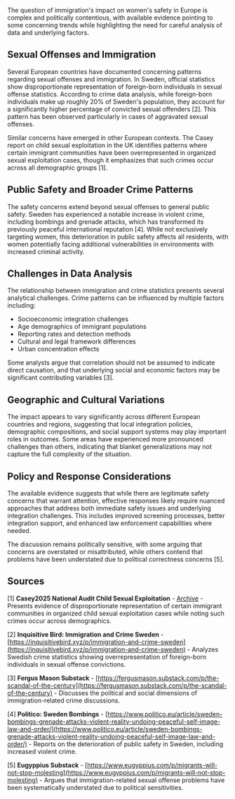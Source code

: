 The question of immigration's impact on women's safety in Europe is complex and politically contentious, with available evidence pointing to some concerning trends while highlighting the need for careful analysis of data and underlying factors.

## Sexual Offenses and Immigration

Several European countries have documented concerning patterns regarding sexual offenses and immigration. In Sweden, official statistics show disproportionate representation of foreign-born individuals in sexual offense statistics. According to crime data analysis, while foreign-born individuals make up roughly 20% of Sweden's population, they account for a significantly higher percentage of convicted sexual offenders [2]. This pattern has been observed particularly in cases of aggravated sexual offenses.

Similar concerns have emerged in other European contexts. The Casey report on child sexual exploitation in the UK identifies patterns where certain immigrant communities have been overrepresented in organized sexual exploitation cases, though it emphasizes that such crimes occur across all demographic groups [1].

## Public Safety and Broader Crime Patterns

The safety concerns extend beyond sexual offenses to general public safety. Sweden has experienced a notable increase in violent crime, including bombings and grenade attacks, which has transformed its previously peaceful international reputation [4]. While not exclusively targeting women, this deterioration in public safety affects all residents, with women potentially facing additional vulnerabilities in environments with increased criminal activity.

## Challenges in Data Analysis

The relationship between immigration and crime statistics presents several analytical challenges. Crime patterns can be influenced by multiple factors including:

- Socioeconomic integration challenges
- Age demographics of immigrant populations
- Reporting rates and detection methods
- Cultural and legal framework differences
- Urban concentration effects

Some analysts argue that correlation should not be assumed to indicate direct causation, and that underlying social and economic factors may be significant contributing variables [3].

## Geographic and Cultural Variations

The impact appears to vary significantly across different European countries and regions, suggesting that local integration policies, demographic compositions, and social support systems may play important roles in outcomes. Some areas have experienced more pronounced challenges than others, indicating that blanket generalizations may not capture the full complexity of the situation.

## Policy and Response Considerations

The available evidence suggests that while there are legitimate safety concerns that warrant attention, effective responses likely require nuanced approaches that address both immediate safety issues and underlying integration challenges. This includes improved screening processes, better integration support, and enhanced law enforcement capabilities where needed.

The discussion remains politically sensitive, with some arguing that concerns are overstated or misattributed, while others contend that problems have been understated due to political correctness concerns [5].

## Sources

[1] **Casey2025 National Audit Child Sexual Exploitation** - [Archive](https://archive.jwest.org/Research/Casey2025-NationalAuditChildSexualExploitation.pdf) - Presents evidence of disproportionate representation of certain immigrant communities in organized child sexual exploitation cases while noting such crimes occur across demographics.

[2] **Inquisitive Bird: Immigration and Crime Sweden** - [https://inquisitivebird.xyz/p/immigration-and-crime-sweden](https://inquisitivebird.xyz/p/immigration-and-crime-sweden) - Analyzes Swedish crime statistics showing overrepresentation of foreign-born individuals in sexual offense convictions.

[3] **Fergus Mason Substack** - [https://fergusmason.substack.com/p/the-scandal-of-the-century](https://fergusmason.substack.com/p/the-scandal-of-the-century) - Discusses the political and social dimensions of immigration-related crime discussions.

[4] **Politico: Sweden Bombings** - [https://www.politico.eu/article/sweden-bombings-grenade-attacks-violent-reality-undoing-peaceful-self-image-law-and-order/](https://www.politico.eu/article/sweden-bombings-grenade-attacks-violent-reality-undoing-peaceful-self-image-law-and-order/) - Reports on the deterioration of public safety in Sweden, including increased violent crime.

[5] **Eugyppius Substack** - [https://www.eugyppius.com/p/migrants-will-not-stop-molesting](https://www.eugyppius.com/p/migrants-will-not-stop-molesting) - Argues that immigration-related sexual offense problems have been systematically understated due to political sensitivities.